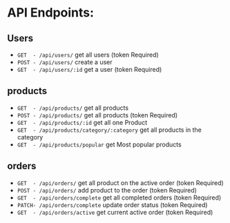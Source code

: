 # API Endpoints:

## Users

- `GET  - /api/users/` get all users (token Required)
- `POST - /api/users/` create a user
- `GET  - /api/users/:id` get a user (token Required)

## products

- `GET  - /api/products/` get all products
- `POST - /api/products/` get all products (token Required)
- `GET  - /api/products/:id` get all one Product
- `GET  - /api/products/category/:category` get all products in the category
- `GET  - /api/products/popular` get Most popular products

## orders

- `GET  - /api/orders/` get all product on the active order (token Required)
- `POST - /api/orders/` add product to the order (token Required)
- `GET  - /api/orders/complete` get all completed orders (token Required)
- `PATCH- /api/orders/complete` update order status (token Required)
- `GET  - /api/orders/active` get current active order (token Required)
